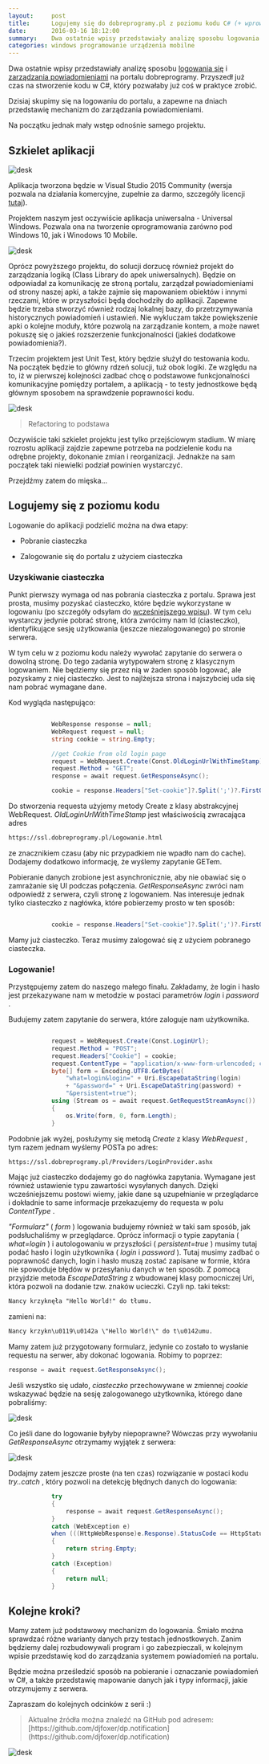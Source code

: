 ```yaml
---
layout:     post
title:      Logujemy się do dobreprogramy.pl z poziomu kodu C# (+ wprowadzenie do projektu)
date:       2016-03-16 18:12:00
summary:    Dwa ostatnie wpisy przedstawiały analizę sposobu logowania się i zarządzania powiadomieniami na portalu dobreprogramy. Przyszedł już czas na stworzenie kodu w C#, który pozwałaby już coś w praktyce zrobić.Dzisiaj skupimy się na logowaniu do portalu, a zapewne na dniach przedstawię mechanizm do zarzą...
categories: windows programowanie urządzenia mobilne
---
```




Dwa ostatnie wpisy przedstawiały analizę sposobu [logowania się](http://www.dobreprogramy.pl/djfoxer/Analiza-logowania-do-portalu-dobreprogramy.pl-uzyskujemy-dostep-do-zasobow-uzytkownika,71265.html) i [zarządzania powiadomieniami](http://www.dobreprogramy.pl/djfoxer/Analizujemy-kod-portalu-dobreprogramy.pl-czyli-jak-dziala-system-powiadomien,71145.html) na portalu dobreprogramy. Przyszedł już czas na stworzenie kodu w C#, który pozwałaby już coś w praktyce zrobić.

Dzisiaj skupimy się na logowaniu do portalu, a zapewne na dniach przedstawię mechanizm do zarządzania powiadomieniami. 

Na początku jednak mały wstęp odnośnie samego projektu.



## Szkielet aplikacji

 



![desk](https://raw.githubusercontent.com/djfoxer/djfoxer.github.io/master/_img/2016-3-16-_53_/g_-_608x405_-_-_71411x20160315224532_0.png)



Aplikacja tworzona będzie w Visual Studio 2015 Community (wersja pozwala na działania komercyjne, zupełnie za darmo, szczegóły licencji [tutaj](https://www.visualstudio.com/support/legal/mt171547)).



Projektem naszym jest oczywiście aplikacja uniwersalna - Universal Windows. Pozwala ona na tworzenie oprogramowania zarówno pod Windows 10, jak i Winodows 10 Mobile.



![desk](https://raw.githubusercontent.com/djfoxer/djfoxer.github.io/master/_img/2016-3-16-_53_/g_-_608x405_-_-_71411x20160315224532_1.png)



Oprócz powyższego projektu, do solucji dorzucę również projekt do zarządzania logiką (Class Library do apek uniwersalnych). Będzie on odpowiadał za komunikację ze stroną portalu, zarządzał powiadomieniami od strony naszej apki, a także zajmie się mapowaniem obiektów i innymi rzeczami, które w przyszłości będą dochodziły do aplikacji. Zapewne będzie trzeba stworzyć również rodzaj lokalnej bazy, do przetrzymywania historycznych powiadomień i ustawień. Nie wykluczam także powiększenie apki o kolejne moduły, które pozwolą na zarządzanie kontem, a może nawet pokuszę się o jakieś rozszerzenie funkcjonalności (jakieś dodatkowe powiadomienia?).

Trzecim projektem jest Unit Test, który będzie służył do testowania kodu. Na początek będzie to główny rdzeń solucji, tuż obok logiki. Ze względu na to, iż w pierwszej kolejności zadbać chcę o podstawowe funkcjonalności komunikacyjne pomiędzy portalem, a aplikacją - to testy jednostkowe będą głównym sposobem na sprawdzenie poprawności kodu.



![desk](https://raw.githubusercontent.com/djfoxer/djfoxer.github.io/master/_img/2016-3-16-_53_/g_-_608x405_-_-_71411x20160315224647_0.PNG)



<blockquote>
<p>Refactoring to podstawa</p>
</blockquote>

Oczywiście taki szkielet projektu jest tylko przejściowym stadium. W miarę rozrostu aplikacji zajdzie zapewne potrzeba na podzielenie kodu na odrębne projekty, dokonanie zmian i reorganizacji. Jednakże na sam początek taki niewielki podział powinien wystarczyć.

Przejdźmy zatem do mięska...



## Logujemy się z poziomu kodu



Logowanie do aplikacji podzielić można na dwa etapy:



  * Pobranie ciasteczka


  * Zalogowanie się do portalu z użyciem ciasteczka






### Uzyskiwanie ciasteczka

 

Punkt pierwszy wymaga od nas pobrania ciasteczka z portalu. Sprawa jest prosta, musimy pozyskać ciasteczko, które będzie wykorzystane w logowaniu (po szczegóły odsyłam do [wcześniejszego wpisu](http://www.dobreprogramy.pl/djfoxer/Analiza-logowania-do-portalu-dobreprogramy.pl-uzyskujemy-dostep-do-zasobow-uzytkownika,71265.html)). W tym celu wystarczy jedynie pobrać stronę, która zwrócimy nam Id (ciasteczko), identyfikujące sesję użytkowania (jeszcze niezalogowanego) po stronie serwera.

W tym celu w z poziomu kodu należy wywołać zapytanie do serwera o dowolną stronę. Do tego zadania wytypowałem stronę z klasycznym logowaniem. Nie będziemy się przez nią w żaden sposób logować, ale pozyskamy z niej ciasteczko. Jest to najlżejsza strona i najszybciej uda się nam pobrać wymagane dane.

Kod wygląda następująco:


```csharp

            WebResponse response = null;
            WebRequest request = null;
            string cookie = string.Empty;

            //get Cookie from old login page
            request = WebRequest.Create(Const.OldLoginUrlWithTimeStamp);
            request.Method = "GET";
            response = await request.GetResponseAsync();

            cookie = response.Headers["Set-cookie"]?.Split(';')?.FirstOrDefault();

```


Do stworzenia requesta użyjemy metody Create z klasy abstrakcyjnej WebRequest.  *OldLoginUrlWithTimeStamp*  jest właściwością zwracająca adres 
```html
https://ssl.dobreprogramy.pl/Logowanie.html
```
 ze znacznikiem czasu (aby nic przypadkiem nie wpadło nam do cache). Dodajemy dodatkowo informację, że wyślemy zapytanie GETem.

Pobieranie danych zrobione jest asynchronicznie, aby nie obawiać się o zamrażanie się UI podczas połączenia.  *GetResponseAsync*  zwróci nam odpowiedź z serwera, czyli stronę z logowaniem. Nas interesuje jednak tylko ciasteczko z nagłówka, które pobierzemy prosto w ten sposób:


```csharp

            cookie = response.Headers["Set-cookie"]?.Split(';')?.FirstOrDefault();

```


Mamy już ciasteczko. Teraz musimy zalogować się  z użyciem pobranego ciasteczka.



### Logowanie!



Przystępujemy zatem do naszego małego finału. Zakładamy, że login i hasło jest przekazywane nam w metodzie w postaci parametrów  *login*  i  *password* .

Budujemy zatem zapytanie do serwera, które zaloguje nam użytkownika.


```csharp

            request = WebRequest.Create(Const.LoginUrl);
            request.Method = "POST";
            request.Headers["Cookie"] = cookie;
            request.ContentType = "application/x-www-form-urlencoded; charset=UTF-8";
            byte[] form = Encoding.UTF8.GetBytes(
                "what=login&login=" + Uri.EscapeDataString(login)
                + "&password=" + Uri.EscapeDataString(password) +
                "&persistent=true");
            using (Stream os = await request.GetRequestStreamAsync())
            {
                os.Write(form, 0, form.Length);
            }

```


Podobnie jak wyżej, posłużymy się metodą  *Create*  z klasy  *WebRequest* , tym razem jednam wyślemy POSTa po adres:


```html
https://ssl.dobreprogramy.pl/Providers/LoginProvider.ashx
```


Mając już ciasteczko dodajemy go do nagłówka zapytania. Wymagane jest również ustawienie typu zawartości wysyłanych danych. Dzięki wcześniejszemu postowi wiemy, jakie dane są uzupełnianie w przeglądarce i dokładnie to same informacje przekazujemy do requesta w polu  *ContentType* .

 *"Formularz"*  ( *form* ) logowania budujemy również w taki sam sposób, jak podsłuchaliśmy w przeglądarce. Oprócz informacji o typie zapytania ( *what=login* ) i autologowaniu w przyszłości ( *persistent=true* ) musimy tutaj podać hasło i login użytkownika ( *login*  i  *password* ). Tutaj musimy zadbać o poprawność danych, login i hasło muszą zostać zapisane w formie, która nie spowoduje błędów w przesyłaniu danych w ten sposób. Z pomocą przyjdzie metoda  *EscapeDataString*  z wbudowanej klasy pomocniczej Uri, która  pozwoli na dodanie tzw. znaków ucieczki. Czyli np. taki tekst:


```txt
Nancy krzyknęła "Hello World!" do tłumu.
```


zamieni na:


```txt
Nancy krzykn\u0119\u0142a \"Hello World!\" do t\u0142umu.
```


Mamy zatem już przygotowany formularz, jedynie co zostało to wysłanie requestu na serwer, aby dokonać logowania. Robimy to poprzez:


```csharp
response = await request.GetResponseAsync();
```


Jeśli wszystko się udało,  *ciasteczko*  przechowywane w zmiennej  *cookie*  wskazywać będzie na sesję zalogowanego użytkownika, którego dane pobraliśmy:



![desk](https://raw.githubusercontent.com/djfoxer/djfoxer.github.io/master/_img/2016-3-16-_53_/g_-_608x405_-_-_71411x20160316001059_0.png)



Co jeśli dane do logowanie byłyby niepoprawne? Wówczas przy wywołaniu  *GetResponseAsync*  otrzymamy wyjątek z serwera:



![desk](https://raw.githubusercontent.com/djfoxer/djfoxer.github.io/master/_img/2016-3-16-_53_/g_-_608x405_-_-_71411x20160316001100_0.png)



Dodajmy zatem jeszcze proste (na ten czas) rozwiązanie w postaci kodu  *try..catch* , który pozwoli na detekcję błędnych danych do logowania:


```csharp
            try
            {
                response = await request.GetResponseAsync();
            }
            catch (WebException e) 
            when (((HttpWebResponse)e.Response).StatusCode == HttpStatusCode.Unauthorized)
            {
                return string.Empty;
            }
            catch (Exception)
            {
                return null;
            }
```




## Kolejne kroki?


Mamy zatem już podstawowy mechanizm do logowania. Śmiało można sprawdzać różne warianty danych przy testach jednostkowych. Zanim będziemy dalej rozbudowywali program i go zabezpieczali, w kolejnym wpisie przedstawię kod do zarządzania systemem powiadomień na portalu. 

Będzie można prześledzić sposób na pobieranie i oznaczanie powiadomień w C#, a także przedstawię mapowanie danych jak i typy informacji, jakie otrzymujemy z serwera.

Zapraszam do kolejnych odcinków z serii :)

<blockquote>
<p>Aktualne źródła można znaleźć na GitHub pod adresem:
[https://github.com/djfoxer/dp.notification](https://github.com/djfoxer/dp.notification)</p>
</blockquote>
 


![desk](https://raw.githubusercontent.com/djfoxer/djfoxer.github.io/master/_img/2016-3-16-_53_/g_-_608x405_-_-_71411x20160315225438_0.png)

